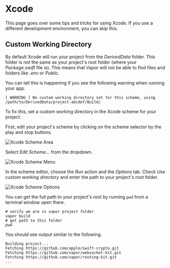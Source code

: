 # Xcode

This page goes over some tips and tricks for using Xcode. If you use a different development environment, you can skip this.

## Custom Working Directory

By default Xcode will run your project from the _DerivedData_ folder. This folder is not the same as your project's root folder (where your _Package.swift_ file is). This means that Vapor will not be able to find files and folders like _.env_ or _Public_.

You can tell this is happening if you see the following warning when running your app. 

```fish
[ WARNING ] No custom working directory set for this scheme, using /path/to/DerivedData/project-abcdef/Build/
```

To fix this, set a custom working directory in the Xcode scheme for your project. 

First, edit your project's scheme by clicking on the scheme selector by the play and stop buttons. 

![Xcode Scheme Area](images/xcode-scheme-area.png)

Select _Edit Scheme..._ from the dropdown.

![Xcode Scheme Menu](images/xcode-scheme-menu.png)

In the scheme editor, choose the _Run_ action and the _Options_ tab. Check _Use custom working directory_ and enter the path to your project's root folder.

![Xcode Scheme Options](images/xcode-scheme-options.png)

You can get the full path to your project's root by running `pwd` from a terminal window open there.

```fish
# verify we are in vapor project folder
vapor build
# get path to this folder
pwd
```

You should see output similar to the following.

```
Building project...
Fetching https://github.com/apple/swift-crypto.git
Fetching https://github.com/vapor/websocket-kit.git
Fetching https://github.com/vapor/routing-kit.git
...
```
